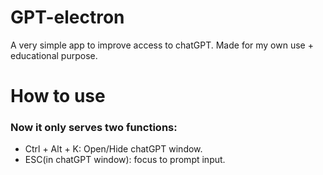 # GPT-electron

A very simple app to improve access to chatGPT. Made for my own use + educational purpose.

# How to use
### Now it only serves two functions:
 - Ctrl + Alt + K: Open/Hide chatGPT window.
 - ESC(in chatGPT window): focus to prompt input.

